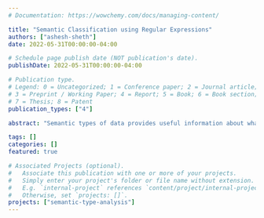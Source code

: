 ```yaml
---
# Documentation: https://wowchemy.com/docs/managing-content/

title: "Semantic Classification using Regular Expressions"
authors: ["ashesh-sheth"]
date: 2022-05-31T00:00:00-04:00

# Schedule page publish date (NOT publication's date).
publishDate: 2022-05-31T00:00:00-04:00

# Publication type.
# Legend: 0 = Uncategorized; 1 = Conference paper; 2 = Journal article;
# 3 = Preprint / Working Paper; 4 = Report; 5 = Book; 6 = Book section;
# 7 = Thesis; 8 = Patent
publication_types: ["4"]

abstract: "Semantic types of data provides useful information about what the data means and thus helps label the data. This also helps solve the problem of dirty data when working on Big Data. A Semantic Classifier can be useful in this scenario. This project creates features for a classifier using Regular Expressions. The Regular Expressions are matched with the data columns to calculate the fraction that it matches with. Fractions for each regular expression work as individual features. These features are then used to train the classifier and predict the semantic types of the data columns. This classifier is then compared to other semantic classifiers generating features using different approaches."

tags: []
categories: []
featured: true

# Associated Projects (optional).
#   Associate this publication with one or more of your projects.
#   Simply enter your project's folder or file name without extension.
#   E.g. `internal-project` references `content/project/internal-project/index.md`.
#   Otherwise, set `projects: []`.
projects: ["semantic-type-analysis"]
---
```

